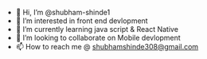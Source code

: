 - 👋 Hi, I’m @shubham-shinde1
- 👀 I’m interested in front end devlopment
- 🌱 I’m currently learning java script & React Native
- 💞️ I’m looking to collaborate on Mobile devlopment
- 📫 How to reach me @ shubhamshinde308@gmail.com

<!---
shubham-shinde1/shubham-shinde1 is a ✨ special ✨ repository because its `README.md` (this file) appears on your GitHub profile.
You can click the Preview link to take a look at your changes.
--->
